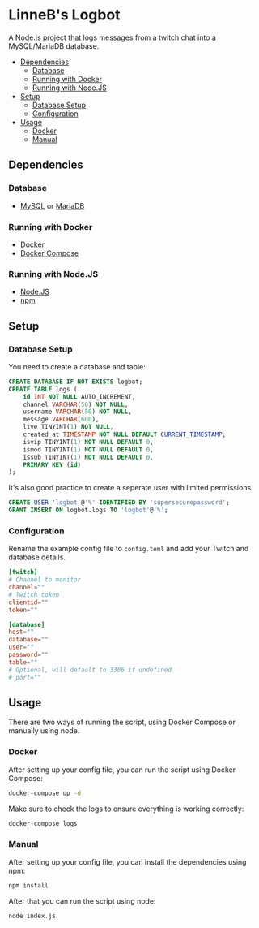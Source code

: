# LinneB's Logbot

A Node.js project that logs messages from a twitch chat into a MySQL/MariaDB database.

- [Dependencies](#dependencies)
  - [Database](#database)
  - [Running with Docker](#running-with-docker)
  - [Running with Node.JS](#running-with-nodejs)
- [Setup](#setup)
  - [Database Setup](#database-setup)
  - [Configuration](#configuration)
- [Usage](#usage)
  - [Docker](#docker)
  - [Manual](#manual)

## Dependencies

### Database

- [MySQL](https://hub.docker.com/_/mysql) or [MariaDB](https://hub.docker.com/_/mariadb)

### Running with Docker

- [Docker](https://docs.docker.com/engine/install/)
- [Docker Compose](https://docs.docker.com/compose/install/)

### Running with Node.JS

- [Node.JS](https://nodejs.org/en)
- [npm](https://nodejs.org/en)

## Setup

### Database Setup

You need to create a database and table:

```sql
CREATE DATABASE IF NOT EXISTS logbot;
CREATE TABLE logs (
    id INT NOT NULL AUTO_INCREMENT,
    channel VARCHAR(50) NOT NULL,
    username VARCHAR(50) NOT NULL,
    message VARCHAR(600),
    live TINYINT(1) NOT NULL,
    created_at TIMESTAMP NOT NULL DEFAULT CURRENT_TIMESTAMP,
    isvip TINYINT(1) NOT NULL DEFAULT 0,
    ismod TINYINT(1) NOT NULL DEFAULT 0,
    issub TINYINT(1) NOT NULL DEFAULT 0,
    PRIMARY KEY (id)
);
```

It's also good practice to create a seperate user with limited permissions

```sql
CREATE USER 'logbot'@'%' IDENTIFIED BY 'supersecurepassword';
GRANT INSERT ON logbot.logs TO 'logbot'@'%';
```

### Configuration

Rename the example config file to `config.toml` and add your Twitch and database details.

```toml
[twitch]
# Channel to monitor
channel=""
# Twitch token
clientid=""
token=""

[database]
host=""
database=""
user=""
password=""
table=""
# Optional, will default to 3306 if undefined
# port=""
```

## Usage

There are two ways of running the script, using Docker Compose or manually using node.

### Docker

After setting up your config file, you can run the script using Docker Compose:

```sh
docker-compose up -d
```

Make sure to check the logs to ensure everything is working correctly:

```sh
docker-compose logs
```

### Manual

After setting up your config file, you can install the dependencies using npm:

```sh
npm install
```

After that you can run the script using node:

```sh
node index.js
```
